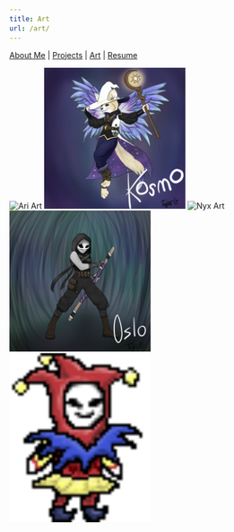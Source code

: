 ```yaml
---
title: Art
url: /art/
---
```


[About Me](/index.md/) | [Projects](/Projects.md/) | [Art](/Art.md/) | [Resume](/Resume.md/)

<img src="assets/AriD&D.png" alt="Ari Art" width="50%" height="auto">
<img src="assets/KosmoD&D.png" alt="Kosmo Art" width="50%" height="auto">
<img src="assets/Nyx.png" alt="Nyx Art" width="50%" height="auto">
<img src="assets/Oslo.png" alt="Oslo Art" width="50%" height="auto">
<img src="assets/PlayerIdle0000.png" alt="Shuffled Scuffle Character Art" width="50%" height="auto">

